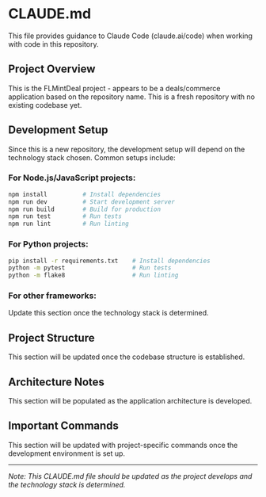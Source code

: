 # CLAUDE.md

This file provides guidance to Claude Code (claude.ai/code) when working with code in this repository.

## Project Overview

This is the FLMintDeal project - appears to be a deals/commerce application based on the repository name. This is a fresh repository with no existing codebase yet.

## Development Setup

Since this is a new repository, the development setup will depend on the technology stack chosen. Common setups include:

### For Node.js/JavaScript projects:
```bash
npm install          # Install dependencies
npm run dev          # Start development server
npm run build        # Build for production
npm run test         # Run tests
npm run lint         # Run linting
```

### For Python projects:
```bash
pip install -r requirements.txt    # Install dependencies
python -m pytest                   # Run tests
python -m flake8                   # Run linting
```

### For other frameworks:
Update this section once the technology stack is determined.

## Project Structure

This section will be updated once the codebase structure is established.

## Architecture Notes

This section will be populated as the application architecture is developed.

## Important Commands

This section will be updated with project-specific commands once the development environment is set up.

---

*Note: This CLAUDE.md file should be updated as the project develops and the technology stack is determined.*